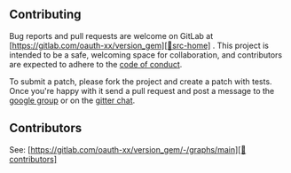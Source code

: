 ## Contributing

Bug reports and pull requests are welcome on GitLab at [https://gitlab.com/oauth-xx/version_gem][🚎src-home]
. This project is intended to be a safe, welcoming space for collaboration, and contributors are expected to adhere to
the [code of conduct][conduct].

To submit a patch, please fork the project and create a patch with
tests. Once you're happy with it send a pull request and post a message to the
[google group][mailinglist] or on the [gitter chat][🏘chat].

## Contributors

See: [https://gitlab.com/oauth-xx/version_gem/-/graphs/main][🚎contributors]

[comment]: <> (Following links are used by README, CONTRIBUTING)

[conduct]: https://gitlab.com/oauth-xx/version_gem/-/blob/main/CODE_OF_CONDUCT.md
[🚎contributors]: https://gitlab.com/oauth-xx/version_gem/-/graphs/main
[mailinglist]: http://groups.google.com/group/oauth-ruby
[🚎src-home]: https://gitlab.com/oauth-xx/version_gem
[🏘chat]: https://gitter.im/oauth-xx/version_gem